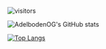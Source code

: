 ![visitors](https://visitor-badge.laobi.icu/badge?page_id=AdelbodenOG)

![AdelbodenOG's GitHub stats](https://github-readme-stats.vercel.app/api?username=AdelbodenOG&show_icons=true&theme=radical)

[![Top Langs](https://github-readme-stats.vercel.app/api/top-langs/?username=AdelbodenOG&layout=compact)](https://github.com/AdelbodenOG/github-readme-stats)
